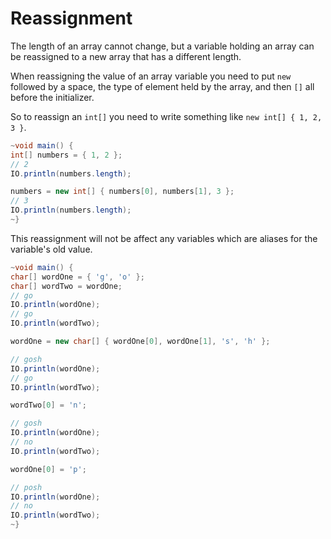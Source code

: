 # Reassignment

The length of an array cannot change, but a variable holding an
array can be reassigned to a new array that has a different length.

When reassigning the value of an array variable you need to put `new` followed by a space, the type
of element held by the array, and then `[]` all before the initializer.

So to reassign an `int[]` you need to write something like `new int[] { 1, 2, 3 }`.

```java
~void main() {
int[] numbers = { 1, 2 };
// 2
IO.println(numbers.length);

numbers = new int[] { numbers[0], numbers[1], 3 };
// 3
IO.println(numbers.length);
~}
```

This reassignment will not be affect any variables which
are aliases for the variable's old value.

```java
~void main() {
char[] wordOne = { 'g', 'o' };
char[] wordTwo = wordOne;
// go
IO.println(wordOne);
// go
IO.println(wordTwo);

wordOne = new char[] { wordOne[0], wordOne[1], 's', 'h' };

// gosh
IO.println(wordOne);
// go
IO.println(wordTwo);

wordTwo[0] = 'n';

// gosh
IO.println(wordOne);
// no
IO.println(wordTwo);

wordOne[0] = 'p';

// posh
IO.println(wordOne);
// no
IO.println(wordTwo);
~}
```
